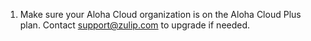 1. Make sure your Aloha Cloud organization is on the Aloha Cloud Plus plan. Contact
    [support@zulip.com](mailto:support@zulip.com) to upgrade if needed.

